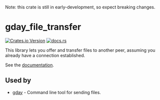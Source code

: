 Note: this crate is still in early-development, so expect breaking changes.

# gday_file_transfer
[![Crates.io Version](https://img.shields.io/crates/v/gday_file_transfer)](https://crates.io/crates/gday_file_transfer)
[![docs.rs](https://img.shields.io/docsrs/gday_file_transfer)](https://docs.rs/gday_file_transfer/)

This library lets you offer and transfer files to another peer,
assuming you already have a connection established.

See the [documentation](https://docs.rs/gday_file_transfer/).

## Used by
- [gday](https://crates.io/crates/gday) - Command line tool for sending files.
